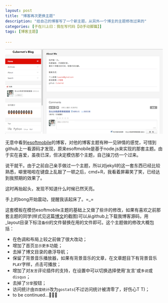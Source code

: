 ```yaml
---
layout: post
title: "博客再次更换主题"
description: "给自己的博客写了一个新主题，从另外一个博主的主题修改过来的"
categories: [子在川上曰：我在写代码【动手动脚篇】]
tags: [博客主题]

---
```


![image](/assets/images/2014-08-03-anothernewtheme.png)

无意中看到[esoftmobile](http://esoftmobile.com)的博客，对他的博客主题有种一见钟情的感觉，可惜到github上一看源码才发现，原来esoftmobile是基于node.js来实现的那套主题。由于实在喜爱，虽夜已深，但决定模仿那个主题，自己操刀仿一个过来。

<!-- more -->

说干就干。由于之前自己亲手做过一个主题，所以对jekyll的这一套东西已经比较熟悉，噼里啪啦在键盘上乱敲了一顿之后，cmd+R，我看着屏幕笑了笑，已经达到我预期的效果了。

这时再抬起头，发现不知道什么时候已然天亮。

手上的bong开始震动，提醒我该起床了。=_=

这套模板在模仿esoftmobile主题的基础上又做了些许的修改，如果有喜欢之前那套主题的同学(样式见这篇[博文](http://cubernet.github.io/new-theme/)的截图)可以从github上下载我博客源码，用_layout目录下标注`备份`的文件替换在用的文件即可。这个主题做的修改大概包括：

* 在色调和布局上较之前做了很大改动；
* 增加了首页`显示更多`功能；
* 去掉了博文目录的悬浮导航；
* 保留了背景音乐播放器，如果有背景音乐的文章，在文章题目下有背景音乐`PLAY`字样，点击可播放；
* 增加了对`友言`评论插件的支持，在设置中可以切换选择使用'友言'或`多说`或`disqus`；
* 去掉了`分享`按钮；
* 访问统计由`百度统计`改为`gostats`(不过访问统计被清零了，好伤心T T)；
* to be continued...💪💪💪


